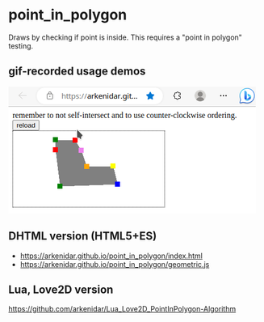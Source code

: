 # point_in_polygon
Draws by checking if point is inside. This requires a "point in polygon" testing.

## gif-recorded usage demos

![PIP Demo1: concave polygon Point-In-Polygon, in DHTML](screens/PIP-concave--Peek--01-11-2023--09-25.gif?raw=true "PIP Demo 1")

## DHTML version (HTML5+ES) 

- <https://arkenidar.github.io/point_in_polygon/index.html>
- <https://arkenidar.github.io/point_in_polygon/geometric.js>

## Lua, Love2D version

<https://github.com/arkenidar/Lua_Love2D_PointInPolygon-Algorithm>
